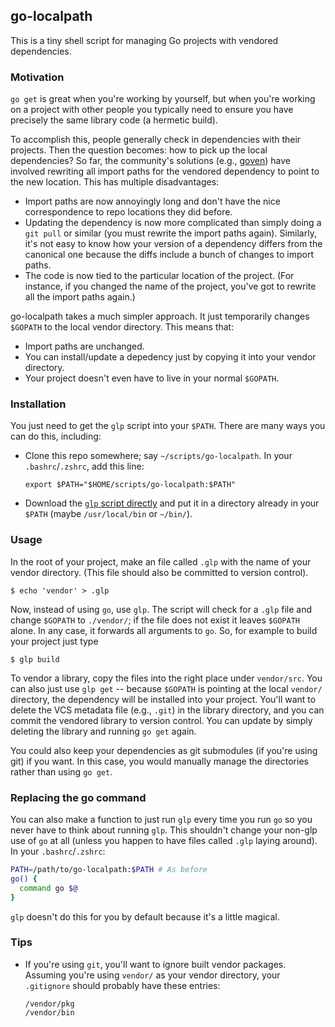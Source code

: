 ## go-localpath

This is a tiny shell script for managing Go projects with vendored dependencies.

### Motivation

`go get` is great when you're working by yourself, but when you're working on a project with other people you
typically need to ensure you have precisely the same library code (a hermetic build).

To accomplish this, people generally check in dependencies with their projects. Then the question becomes: how
to pick up the local dependencies? So far, the community's solutions (e.g.,
[goven](https://github.com/kr/goven)) have involved rewriting all import paths for the vendored dependency to
point to the new location. This has multiple disadvantages:

* Import paths are now annoyingly long and don't have the nice correspondence to repo locations they did
  before.
* Updating the dependency is now more complicated than simply doing a `git pull` or similar (you must rewrite
  the import paths again). Similarly, it's not easy to know how your version of a dependency differs from the
  canonical one because the diffs include a bunch of changes to import paths.
* The code is now tied to the particular location of the project. (For instance, if you changed the name of
  the project, you've got to rewrite all the import paths again.)

go-localpath takes a much simpler approach. It just temporarily changes `$GOPATH` to the local vendor
directory. This means that:

* Import paths are unchanged.
* You can install/update a depedency just by copying it into your vendor directory.
* Your project doesn't even have to live in your normal `$GOPATH`.

### Installation

You just need to get the `glp` script into your `$PATH`. There are many ways you can do this, including:

* Clone this repo somewhere; say `~/scripts/go-localpath`. In your `.bashrc`/`.zshrc`, add this line:

  ```
  export $PATH="$HOME/scripts/go-localpath:$PATH"
  ```
* Download the [`glp` script directly](https://raw.github.com/cespare/go-localpath/master/glp) and put it in a
  directory already in your `$PATH` (maybe `/usr/local/bin` or `~/bin/`).

### Usage

In the root of your project, make an file called `.glp` with the name of your vendor directory. (This file
should also be committed to version control).

    $ echo 'vendor' > .glp

Now, instead of using `go`, use `glp`. The script will check for a `.glp` file and change `$GOPATH` to
`./vendor/`; if the file does not exist it leaves `$GOPATH` alone. In any case, it forwards all arguments to
`go`. So, for example to build your project just type

    $ glp build

To vendor a library, copy the files into the right place under `vendor/src`. You can also just use `glp get`
-- because `$GOPATH` is pointing at the local `vendor/` directory, the dependency will be installed into your
project. You'll want to delete the VCS metadata file (e.g., `.git`) in the library directory, and you can
commit the vendored library to version control. You can update by simply deleting the library and running `go
get` again.

You could also keep your dependencies as git submodules (if you're using git) if you want. In this case, you
would manually manage the directories rather than using `go get`.

### Replacing the go command

You can also make a function to just run `glp` every time you run `go` so you never have to think about
running `glp`. This shouldn't change your non-glp use of `go` at all (unless you happen to have files called
`.glp` laying around). In your `.bashrc`/`.zshrc`:

``` sh
PATH=/path/to/go-localpath:$PATH # As before
go() {
  command go $@
}
```

`glp` doesn't do this for you by default because it's a little magical.

### Tips

* If you're using `git`, you'll want to ignore built vendor packages. Assuming you're using `vendor/` as your
  vendor directory, your `.gitignore` should probably have these entries:

  ```
  /vendor/pkg
  /vendor/bin
  ```
